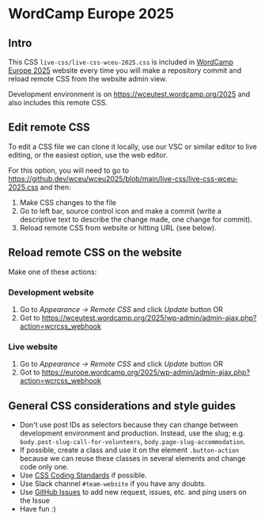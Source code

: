 # WordCamp Europe 2025

## Intro
This CSS `live-css/live-css-wceu-2025.css` is included in [WordCamp Europe 2025](https://europe.wordcamp.org/2025/ "Live WordCamp 2025 website") website every time you will make a repository commit and reload remote CSS from the website admin view.

Development environment is on https://wceutest.wordcamp.org/2025 and also includes
this remote CSS.

## Edit remote CSS
To edit a CSS file we can clone it locally, use our VSC or similar editor to live editing, or the easiest option, use the web editor.

For this option, you will need to go to https://github.dev/wceu/wceu2025/blob/main/live-css/live-css-wceu-2025.css and then:

1. Make CSS changes to the file
2. Go to left bar, source control icon and make a commit (write a descriptive text to describe the change made, one change for commit).
3. Reload remote CSS from website or hitting URL (see below).

## Reload remote CSS on the website
Make one of these actions:

### Development website
1. Go to *Appearance -> Remote CSS* and click *Update* button OR
2. Got to https://wceutest.wordcamp.org/2025/wp-admin/admin-ajax.php?action=wcrcss_webhook

### Live website
1. Go to *Appearance -> Remote CSS* and click *Update* button OR
2. Got to https://europe.wordcamp.org/2025/wp-admin/admin-ajax.php?action=wcrcss_webhook

## General CSS considerations and style guides

* Don't use post IDs as selectors because they can change between development environment and production. Instead, use the slug; e.g. `body.post-slug-call-for-volunteers`, `body.page-slug-accommodation`.
* If possible, create a class and use it on the element `.button-action` because we can reuse these classes in several elements and change code only one.
* Use [CSS Coding Standards](https://developer.wordpress.org/coding-standards/wordpress-coding-standards/css/ "") if possible.
* Use Slack channel `#team-website` if you have any doubts.
* Use [GitHub Issues](https://github.com/wceu/wceu2025/issues) to add new request, issues, etc. and ping users on the Issue
* Have fun :)